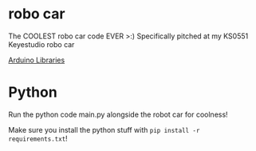 # robo car
 The COOLEST robo car code EVER >:) Specifically pitched at my KS0551 Keyestudio robo car

[Arduino Libraries](https://www.dropbox.com/sh/sdlgtym49vvh0qx/AADEx_4IiABLLvVA_lS9U_mHa/Libraries?dl=0&subfolder_nav_tracking=1)

# Python
Run the python code main.py alongside the robot car for coolness!

Make sure you install the python stuff with `pip install -r requirements.txt`!